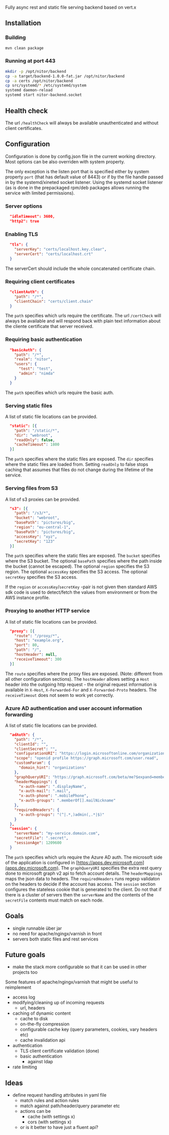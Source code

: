 Fully async rest and static file serving backend based on vert.x

## Installation

### Building
```sh
mvn clean package
```

### Running at port 443
```sh
mkdir -p /opt/nitor/backend
cp -a target/backend-1.0.0-fat.jar /opt/nitor/backend
cp -a certs /opt/nitor/backend
cp src/systemd/* /etc/systemd/system
systemd daemon-reload
systemd start nitor-backend.socket
```

## Health check

The url `/healthCheck` will always be available unauthenticated and without client certificates.

## Configuration

Configuration is done by config.json file in the current working directory. Most options can be also overriden with system property.

The only exception is the listen port that is specified either by system property `port` (that has default value of 8443) or if by the file handle passed in by the systemd/xineted socket listener.
Using the systemd socket listener (as is done in the prepackaged rpm/deb packages allows running the service with limited permissions).

### Server options
```json
  "idleTimeout": 3600,
  "http2": true
```

### Enabling TLS
```json
  "tls": {
    "serverKey": "certs/localhost.key.clear",
    "serverCert": "certs/localhost.crt"
  }
```
The serverCert should include the whole concatenated certificate chain.

### Requiring client certificates
```json
  "clientAuth": {
    "path": "/*",
    "clientChain": "certs/client.chain"
  }
```
The `path` specifies which urls require the certificate.
The url `/certCheck` will always be available and will respond back with plain text information about the cliente certificate that server received.

### Requiring basic authentication
```json
  "basicAuth": {
    "path": "/*",
    "realm": "nitor",
    "users": {
      "test": "test",
      "admin": "nimda"
    }
  }
```
The `path` specifies which urls require the basic auth.

### Serving static files
A list of static file locations can be provided.
```json
  "static": [{
    "path": "/static/*",
    "dir": "webroot",
    "readOnly": false,
    "cacheTimeout": 1800
  }]
```
The `path` specifies where the static files are exposed.
The `dir` specifies where the static files are loaded from.
Setting `readOnly` to false stops caching that assumes that files do not change during the lifetime of the service.

### Serving files from S3
A list of s3 proxies can be provided.
```json
  "s3": [{
    "path": "/s3/*",
    "bucket": "webroot",
    "basePath": "pictures/big",
    "region": "eu-central-1",
    "basePath": "pictures/big",
    "accessKey": "xyz",
    "secretKey": "123"
  }]
```
The `path` specifies where the static files are exposed.
The `bucket` specifies where the S3 bucket.
The optional `basePath` specifies where the path inside the bucket (cannot be escaped).
The optional `region` specifies the S3 region.
The optional `accessKey` specifies the S3 access.
The optional `secretKey` specifies the S3 access.

If the `region` or `accessKey`/`secretKey` -pair is not given then standard AWS sdk code is used to detect/fetch the values from environment or from the AWS instance profile.

### Proxying to another HTTP service
A list of static file locations can be provided.
```json
  "proxy": [{
    "route": "/proxy/*",
    "host": "example.org",
    "port": 80,
    "path": "/",
    "hostHeader": null,
    "receiveTimeout": 300
  }]
```
The `route` specifies where the proxy files are exposed. (Note: different from all other configuration sections).
The `hostHeader` allows setting a `Host` header into the outgoing http request - the original request information is available in `X-Host`, `X-Forwarded-For` and `X-Forwarded-Proto` headers.
The `receiveTimeout` does not seem to work yet correctly.

### Azure AD authentication and user account information forwarding
A list of static file locations can be provided.
```json
  "adAuth": {
    "path": "/*",
    "clientId": "",
    "clientSecret": "",
    "configurationURI": "https://login.microsoftonline.com/organizations/v2.0/.well-known/openid-configuration",
    "scope": "openid profile https://graph.microsoft.com/user.read",
    "customParam": {
      "domain_hint": "organizations"
    },
    "graphQueryURI": "https://graph.microsoft.com/beta/me?$expand=memberOf",
    "headerMappings": {
      "x-auth-name": ".displayName",
      "x-auth-mail": ".mail",
      "x-auth-phone": ".mobilePhone",
      "x-auth-groups": ".memberOf[].mailNickname"
    },
    "requiredHeaders": {
      "x-auth-groups": "(^|.*,)admin(,.*|$)"
    }
  },
  "session": {
    "serverName": "my-service.domain.com",
    "secretFile": ".secret",
    "sessionAge": 1209600
  }
```
The `path` specifies which urls require the Azure AD auth. The microsoft side of the application is configured in [https://apps.dev.microsoft.com](apps.dev.microsoft.com).
The `graphQueryURI` specifies the extra rest query done to microsoft graph v2 api to fetch account details.
The `headerMappings` maps the json data to headers.
The `requiredHeaders` runs regexp validaton on the headers to decide if the account has access.
The `session` section configures the stateless cookie that is generated to the client. Do not that if there is a cluster of servers then the `serverName` and the contents of the `secretFile` contents must match on each node.


## Goals

- single runnable über jar
- no need for apache/ngingx/varnish in front
- servers both static files and rest services

## Future goals
- make the stack more configurable so that it can be used in other projects too

Some features of apache/ngingx/varnish that might be useful to reimplement
- access log
- modifying/cleaning up of incoming requests
  - url, headers
- caching of dynamic content
  - cache to disk
  - on-the-fly compression
  - configurable cache key (query parameters, cookies, vary headers etc)
  - cache invalidation api
- authentication
  - TLS client certificate validation (done)
  - basic authentication
    - against ldap
- rate limiting

## Ideas
- define request handling attributes in yaml file
  - match rules and action rules
  - match against path/header/query parameter etc
  - actions can be
    - cache (with settings x)
    - cors (with settings x)
  - or is it better to have just a fluent api?
